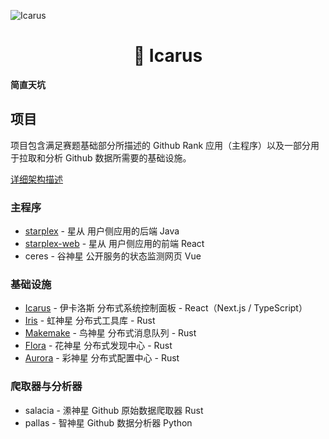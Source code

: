 ![Icarus](https://ice.frostsky.com/2024/10/25/71cadee62ff279e70272ad13431e9cce.png)

<h1 align="center">🌟 Icarus</h1>

**简直天坑**

## 项目

项目包含满足赛题基础部分所描述的 Github Rank 应用（主程序）以及一部分用于拉取和分析 Github 数据所需要的基础设施。

[详细架构描述](./architecture.md)

### 主程序
- [starplex](./starplex) - 星从 用户侧应用的后端 Java
- [starplex-web](./starplex-web) - 星从 用户侧应用的前端 React
- ceres - 谷神星 公开服务的状态监测网页 Vue

### 基础设施
- [Icarus](./icarus) - 伊卡洛斯 分布式系统控制面板 - React（Next.js / TypeScript）
- [Iris](./iris) - 虹神星 分布式工具库 - Rust
- [Makemake](./makemake) - 鸟神星 分布式消息队列 - Rust
- [Flora](./flora) - 花神星 分布式发现中心 - Rust
- [Aurora](./aurora) - 彩神星 分布式配置中心 - Rust

### 爬取器与分析器

- salacia - 潫神星 Github 原始数据爬取器 Rust
- pallas - 智神星 Github 数据分析器 Python